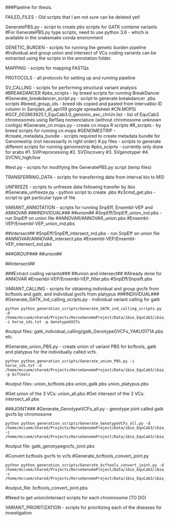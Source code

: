 ###Pipeline for thesis.

FAILED_FILES - Old scripts that I am not sure can be deleted yet! 

GeneratePBS.py - script to create pbs scripts for GATK combine variants
  #For GeneratePBS.py type scripts, need to use python 3.6 - which is available in the snakemake conda environment

GENETIC_BURDEN - scripts for running the genetic burden pipeline
#Individual and group union and intersect of VCs coding variants can be extracted using the scripts in the annotation folder.

MAPPING - scripts for mapping FASTQs

PROTOCOLS - all protocols for setting up and running pipeline

SV_CALLING - scripts for performing structural variant analysis 
#BREAKDANCER
  #pbs_scripts - by breed scripts for running BreakDancer
  #Generate_breakdancer_script.py - script to generate breakdancer .pbs scripts
#breed_group_ids - breed ids copied and pasted from intervalbio ID column in Samples_all_april19 google spreadsheet
#CN.MOPSi
  #GCF_002863925.1_EquCab3.0_genomic_exc_chrUn.list - list of EquCab3 chromosomes using RefSeq nomenclature (without chromosome unknown contigs)
  #Generate_cn.mops.py - create cn.mops R scripts
  #R_scripts - by breed scripts for running cn.mops
#GENOMESTRIP - 
  #create_metadata_bundle - scripts required to create metadata bundle for Genomestrip (not necessarily in right order)
  #.py files - scripts to generate different scripts for running genomestrip
  #pbs_sciprts - currently only done for arabs
    #1. SVPreprocessing
    #2. SVDiscovery
    #3. SVgenotyper
    #4. SVCNV_high/low

#test.py - scripts for modifying the GeneratePBS.py script (temp files)

TRANSFERRING_DATA - scripts for transferring data from interval bio to MSI

UNFREEZE - scripts to unfreeze data following transfer by ibio
  #Generate_unfreeze.py - python script to create .pbs
  #s3cmd_get.pbs - script to get particular type of file

VARIANT_ANNOTATION - scripts for running SnpEff, Ensembl-VEP and ANNOVAR
###INDIVIDUAL###
##union##
#SnpEff/SnpEff_union_ind.pbs - run SnpEff on union file
#ANNOVAR/ANNOVAR_union.pbs
#Ensembl-VEP/Ensembl-VEP_union_ind.pbs

##intersect##
#SnpEff/SnpEff_intersect_ind.pbs - run SnpEff on union file
#ANNOVAR/ANNOVAR_intersect.pbs
#Ensembl-VEP/Ensembl-VEP_intersect_ind.pbs 

###GROUP###
##union##

##intersect##

###Extract coding variants###
##union and intersect##
#Already done for ANNOVAR
#Ensembl-VEP/Ensembl-VEP_filter.pbs
#SnpEff/Snpsift.pbs

VARIANT_CALLING - scripts for obtaining individual and group gvcfs from bcftools and gatk, and individual gvcfs from platypus
###INDIVIDUAL###
#Generate_GATK_ind_calling_scripts.py - Individual variant calling for gatk
```
python python_generation_scripts/Generate_GATK_ind_calling_scripts.py -d /home/mccuem/shared/Projects/HorseGenomeProject/Data/ibio_EquCab3/ibio_output_files -i horse_ids.txt -p GenotypeGVCFs
```
#output files: gatk_individual_calling/gatk_GenotypeGVCFs_YAKU0171A.pbs etc. 

#Generate_union_PBS.py - create union of variant PBS for bcftools, gatk and platypus for the individually called vcfs.
```
python python_generation_scripts/Generate_union_PBS.py -i horse_ids.txt -d /home/mccuem/shared/Projects/HorseGenomeProject/Data/ibio_EquCab3/ibio_output_files -p bcftools
```
#output files: union_bcftools.pbs  union_gatk.pbs  union_platypus.pbs

#Get union of the 3 VCs: union_all.pbs
#Get intersect of the 3 VCs: intersect_all.pbs

###JOINT###
#Generate_GenotypeVCFs_all.py - genotype joint called gatk gvcfs by chromosome
```
python python_generation_scripts/Generate_GenotypeVCFs_all.py -d /home/mccuem/shared/Projects/HorseGenomeProject/Data/ibio_EquCab3/ibio_output_files/gatk_joint/gatk_joint_genotyped/ -c /home/mccuem/shared/Projects/HorseGenomeProject/Data/ibio_EquCab3/ibio_output_files/gatk_joint/
```
#output file: gatk_genotypegvcfs_joint.pbs

#Convert bcftools gvcfs to vcfs
#Generate_bcftools_convert_joint.py
```
python python_generation_scripts/Generate_bcftools_convert_joint.py -d /home/mccuem/shared/Projects/HorseGenomeProject/Data/ibio_EquCab3/ibio_output_files/bcftools_joint/bcftools_joint_genotyped/ -c /home/mccuem/shared/Projects/HorseGenomeProject/Data/ibio_EquCab3/ibio_output_files/bcftools_joint/
```
#output_file: bcftools_convert_joint.pbs

#Need to get union/intersect scripts for each chromosome (TO DO)


VARIANT_PRIORITIZATION - scripts for prioritizing each of the diseases for investigation

